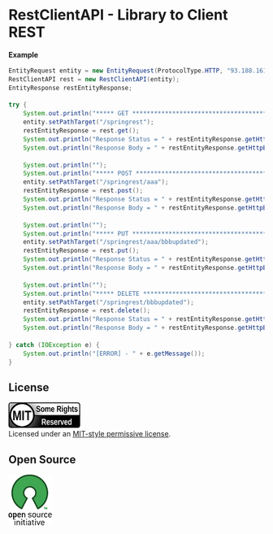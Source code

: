# RestClientAPI - Library to Client REST

**Example**   
```java
EntityRequest entity = new EntityRequest(ProtocolType.HTTP, "93.188.161.66", 8080);
RestClientAPI rest = new RestClientAPI(entity);
EntityResponse restEntityResponse;

try {
	System.out.println("***** GET ***********************************************************");
	entity.setPathTarget("/springrest");
	restEntityResponse = rest.get();
	System.out.println("Response Status = " + restEntityResponse.getHttpStatus().name());
	System.out.println("Response Body = " + restEntityResponse.getHttpBody());

	System.out.println("");
	System.out.println("***** POST ***********************************************************");
	entity.setPathTarget("/springrest/aaa");
	restEntityResponse = rest.post();
	System.out.println("Response Status = " + restEntityResponse.getHttpStatus().name());
	System.out.println("Response Body = " + restEntityResponse.getHttpBody());

	System.out.println("");
	System.out.println("***** PUT ************************************************************");
	entity.setPathTarget("/springrest/aaa/bbbupdated");
	restEntityResponse = rest.put();
	System.out.println("Response Status = " + restEntityResponse.getHttpStatus().name());
	System.out.println("Response Body = " + restEntityResponse.getHttpBody());

	System.out.println("");
	System.out.println("***** DELETE **********************************************************");
	entity.setPathTarget("/springrest/bbbupdated");
	restEntityResponse = rest.delete();
	System.out.println("Response Status = " + restEntityResponse.getHttpStatus().name());
	System.out.println("Response Body = " + restEntityResponse.getHttpBody());

} catch (IOException e) {
	System.out.println("[ERROR] - " + e.getMessage());
}
```   

License
-------
[![MIT][0]][1]   
Licensed under an [MIT-style permissive license][3].   

Open Source
-----------
[![Open Source][2]][3]  

[0]: https://raw.githubusercontent.com/fabianogoes/sigaula/master/doc/mit-license.png
[1]: https://raw.githubusercontent.com/fabianogoes/sigaula/master/LICENSE
[2]: https://raw.githubusercontent.com/fabianogoes/sigaula/master/doc/opensource-iniciative.png
[3]: https://en.wikipedia.org/wiki/Open_Source_Initiative
